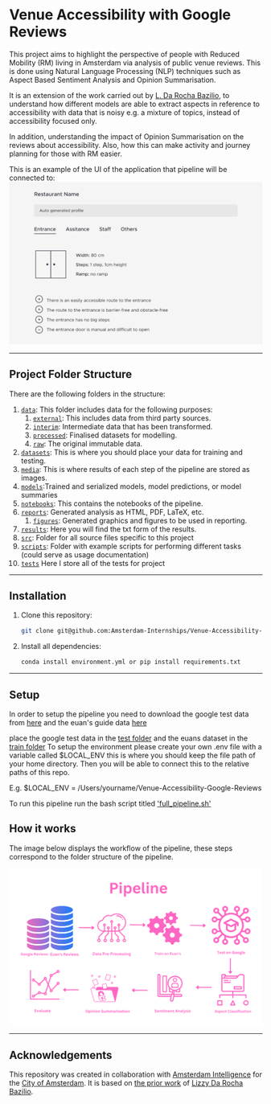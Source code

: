 # Venue Accessibility with Google Reviews 

This project aims to highlight the perspective of people with Reduced Mobility (RM) living in Amsterdam via analysis of public venue reviews. This is done using Natural Language Processing (NLP) techniques such as Aspect Based Sentiment Analysis and Opinion Summarisation. 

It is an extension of the work carried out by [L. Da Rocha Bazilio](https://github.com/Amsterdam-Internships/Venue-Accessibility-NLP), to understand how different models are able to extract aspects in reference to accessibility with data that is noisy e.g. a mixture of topics, instead of accessibility focused only.

In addition, understanding the impact of Opinion Summarisation on the reviews about accessibility. Also, how this can make activity and journey planning for those with RM easier. 


This is an example of the UI of the application that pipeline will be connected to:
![](media/examples/venue-accessibility-example-profile-cropped.png)


---


## Project Folder Structure

There are the following folders in the structure:

1) [`data`](./data): This folder includes data for the following purposes:
    1) [`external`](./data/external/): This includes data from third party sources.
    1) [`interim`](./data/interim/): Intermediate data that has been transformed.
    1) [`processed`](./data/processed/): Finalised datasets for modelling.
    1) [`raw`](./data/raw/): The original immutable data.
1) [`datasets`](./datasets): This is where you should place your data for training and testing.
1) [`media`](./media): This is where results of each step of the pipeline are stored as images.
1) [`models`](./models/):Trained and serialized models, model predictions, or model summaries
1) [`notebooks`](./notebooks): This contains the notebooks of the pipeline.
1) [`reports`](./reports/): Generated analysis as HTML, PDF, LaTeX, etc.
    1) [`figures`](./reports/figures/): Generated graphics and figures to be used in reporting.
1) [`results`](./results): Here you will find the txt form of the results.
1) [`src`](./src): Folder for all source files specific to this project
1) [`scripts`](./scripts): Folder with example scripts for performing different tasks (could serve as usage documentation)
1) [`tests`](./tests) Here I store all of the tests for project
---


## Installation


1) Clone this repository:
    ```bash
    git clone git@github.com:Amsterdam-Internships/Venue-Accessibility-Google-Reviews.git
    ```

2) Install all dependencies:
    ```bash
    conda install environment.yml or pip install requirements.txt
    ```
---

## Setup
In order to setup the pipeline you need to download the google test data from [here](https://drive.google.com/file/d/1WrLIbSGdlAWDTXPwJo35xIgzQlaa0ujz/view?usp=sharing) and the euan's guide data [here](https://docs.google.com/spreadsheets/d/1G1mwijJqQ5LTivIA3fMOZm_3SEJ1Jg_v/edit?usp=share_link&ouid=106259336767035025054&rtpof=true&sd=true)

place the google test data in the [test folder](./data/raw/test/) and the euans dataset in the [train folder](./data/raw/train/)
To setup the environment please create your own .env file with a variable called $LOCAL_ENV this is where you should keep the file path of your home directory. Then you will be able to connect this to the relative paths of this repo. 

E.g.  $LOCAL_ENV = /Users/yourname/Venue-Accessibility-Google-Reviews

To run this pipeline run the bash script titled ['full_pipeline.sh'](./scripts/full_pipeline.sh)





## How it works

The image below displays the workflow of the pipeline, these steps correspond to the folder structure of the pipeline.

![](media/examples/pipeline_steps.png)

---
## Acknowledgements


This repository was created in collaboration with [Amsterdam Intelligence](https://amsterdamintelligence.com/) for the [City of Amsterdam](https://www.amsterdam.nl/). It is based on [the prior work](https://github.com/Amsterdam-Internships/Venue-Accessibility-NLP) of [Lizzy Da Rocha Bazilio](https://www.linkedin.com/in/lizzy-da-rocha-bazilio/).
